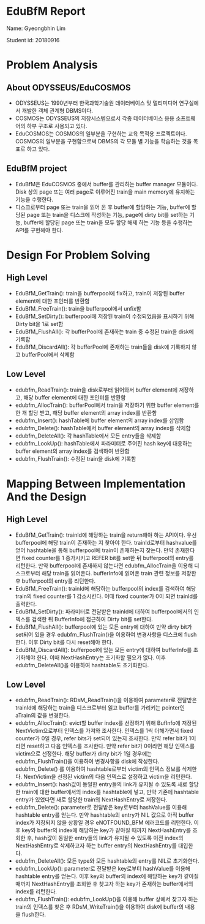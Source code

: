 # EduBfM Report

Name: Gyeongbhin Lim

Student id: 20180916

# Problem Analysis

## About ODYSSEUS/EduCOSMOS

* ODYSSEUS는 1990년부터 한국과학기술원 데이터베이스 및 멀티미디어 연구실에서 개발한
객체 관계형 DBMS이다.
* COSMOS는 ODYSSEUS의 저장시스템으로서 각종 데이터베이스 응용 소프트웨어의 하부 구조로 사용되고 있다. 
* EduCOSMOS는 COSMOS의 일부분을 구현하는 교육 목적용 프로젝트이다. COSMOS의
일부분을 구현함으로써 DBMS의 각 모듈 별 기능을 학습하는 것을 목표로 하고 있다.

## EduBfM project

* EduBfM은 EduCOSMOS 중에서 buffer를 관리하는 buffer manager 모듈이다.
Disk 상의 page 또는 여러 page로 이루어진 train을 main memory에 유지하는
기능을 수행한다.
* 디스크로부터 page 또는 train을 읽어 온 후 buffer에 할당하는 기능, buffer에
할당된 page 또는 train을 디스크에 작성하는 기능, page에 dirty bit를 set하는 
기능, buffer에 할당된 page 또는 train을 모두 할당 해제 하는 기능 등을 수행하는
API를 구현해야 한다.

# Design For Problem Solving

## High Level

* EduBfM_GetTrain(): train을 bufferpool에 fix하고, train이 저장된 buffer 
element에 대한 포인터를 반환함
* EduBfM_FreeTrain(): train을 bufferpool에서 unfix함
* EduBfM_SetDirty(): bufferpool에 저장된 train이 수정되었음을 표시하기 위해
Dirty bit을 1로 set함
* EduBfM_FlushAll(): 각 bufferPool에 존재하는 train 중 수정된 train을 disk에 
기록함
* EduBfM_DiscardAll(): 각 bufferPool에 존재하는 train들을 disk에 기록하지
않고 bufferPool에서 삭제함

## Low Level

* edubfm_ReadTrain(): train을 disk로부터 읽어와서 buffer element에 저장하고,
해당 buffer element에 대한 포인터를 반환함
* edubfm_AllocTrain(): bufferPool에서 train을 저장하기 위한 buffer element를
한 개 할당 받고, 해당 buffer element의 array index를 반환함
* edubfm_Insert(): hashTable에 buffer element의 array index를 삽입함
* edubfm_Delete(): hashTable에서 buffer element의 array index를 삭제함
* edubfm_DeleteAll(): 각 hashTable에서 모든 entry들을 삭제함
* edubfm_LookUp(): hashTable에서 파라미터로 주어진 hash key에 대응하는 buffer
element의 array index를 검색하여 반환함
* edubfm_FlushTrain(): 수정된 train을 disk에 기록함

# Mapping Between Implementation And the Design

## High Level

* EduBfM_GetTrain(): trainId에 해당하는 train을 return해야 하는 API이다.
우선 bufferpool에 해당 train이 존재하는 지 찾아야 한다. trainId로부터 
hashvalue를 얻어 hashtable을 통해 bufferpool에 train이 존재하는지 찾는다.
만약 존재한다면 fixed counter를 1 증가시키고 REFER bit를 set한 뒤 
bufferpool의 entry를 리턴한다. 만약 bufferpool에 존재하지 않는다면 
edubfm_AllocTrain을 이용해 디스크로부터 해당 train을 읽어온다. bufferInfo에
읽어온 train 관련 정보를 저장한 후 bufferpool의 entry를 리턴한다.
* EduBfM_FreeTrain(): trainId에 해당하는 bufferpool의 index를 검색하여 해당
train의 fixed counter를 1 감소시킨다. 이때 fixed counter가 0이 되면 
trainId를 출력한다.
* EduBfM_SetDirty(): 파라미터로 전달받은 trainId에 대하여 bufferpool에서의 
인덱스를 검색한 뒤 BufferInfo에 접근하여 Dirty bit를 set한다.
* EduBfM_FlushAll(): bufferpool에 있는 모든 entry에 대하여 만약 dirty bit가 
set되어 있을 경우 edubfm_FlushTrain()을 이용하여 변경사항을 디스크에 
flush한다. 이후 Dirty bit를 다시 reset해야 한다.
* EduBfM_DiscardAll(): bufferpool에 있는 모든 entry에 대하여 bufferInfo를
초기화해야 한다. 이때 NextHashEntry는 초기화할 필요가 없다. 이후 
edubfm_DeleteAll()을 이용하여 hashtable도 초기화한다.

## Low Level

* edubfm_ReadTrain(): RDsM_ReadTrain()을 이용하여 parameter로 전달받은
trainId에 해당하는 train을 디스크로부터 읽고 buffer를 가리키는 pointer인
aTrain의 값을 변경한다.
* edubfm_AllocTrain(): evict할 buffer index를 선정하기 위해 BufInfo에 
저장된 NextVictim으로부터 인덱스를 가져와 조사한다. 인덱스를 1씩 더해가면서
fixed counter가 0일 경우, refer bits가 set되어 있는지 조사한다. 만약 refer
bit가 1이라면 reset하고 다음 인덱스를 조사한다. 만약 refer bit가 0이라면 
해당 인덱스를 victim으로 선정한다. 해당 buffer가 dirty bit가 1일 경우에는
edubfm_FlushTrain()을 이용하여 변경사항을 disk에 작성한다. edubfm_Delete()
를 이용하여 hashtable로부터 victim의 인덱스 정보를 삭제한다. NextVictim을
선정된 victim의 다음 인덱스로 설정하고 victim을 리턴한다.
* edubfm_Insert(): hash값이 동일한 entry들의 link가 유지될 수 있도록 새로
할당한 train에 대한 buffer에서의 index를 hashtable에 넣고, 만약 기존에 
hashtable entry가 있었다면 새로 할당한 train의 NextHashEntry로 저장한다.
* edubfm_Delete(): parameter로 전달받은 key로부터 hashValue를 이용해 
hashtable entry를 얻는다. 만약 hashtable의 entry가 NIL 값으로 아직 buffer
index가 저장되지 않을 상황일 경우 eNOTFOUND_BFM 에러코드를 리턴한다.
이후 key와 buffer의 index에 해당하는 key가 같아질 때까지 NextHashEntry를
조회한 후, hash값이 동일한 entry들의 link가 유지될 수 있도록 이전 index의
NextHashEntry로 삭제하고자 하는 buffer entry의 NextHashEntry를 대입한다.
* edubfm_DeleteAll(): 모든 type와 모든 hashtable의 entry를 NIL로 초기화한다.
* edubfm_LookUp(): parameter로 전달받은 key로부터 hashValue를 이용해 
hashtable entry를 얻는다. 이후 key와 buffer의 index에 해당하는 key가 같아질 
때까지 NextHashEntry를 조회한 후 찾고자 하는 key가 존재하는 buffer에서의 
index를 리턴한다.
* edubfm_FlushTrain(): edubfm_LookUp()을 이용해 buffer 상에서 찾고자 하는
train의 인덱스를 찾은 후 RDsM_WriteTrain()을 이용하여 disk에 buffer의 내용을
flush한다.